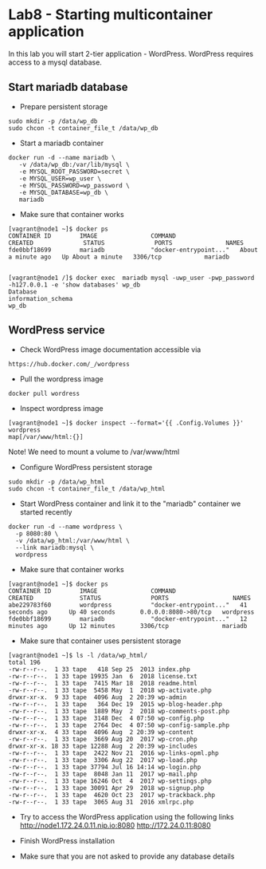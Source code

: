 # Lab8 - Starting multicontainer application
In this lab you will start 2-tier application - WordPress.  WordPress requires access to a mysql database.

## Start mariadb database

- Prepare persistent storage

```
sudo mkdir -p /data/wp_db
sudo chcon -t container_file_t /data/wp_db
```

- Start a mariadb container
```
docker run -d --name mariadb \
   -v /data/wp_db:/var/lib/mysql \
   -e MYSQL_ROOT_PASSWORD=secret \
   -e MYSQL_USER=wp_user \
   -e MYSQL_PASSWORD=wp_password \
   -e MYSQL_DATABASE=wp_db \
   mariadb
```

- Make sure that container works

```
[vagrant@node1 ~]$ docker ps
CONTAINER ID        IMAGE               COMMAND                  CREATED              STATUS              PORTS               NAMES
fde0bbf18699        mariadb             "docker-entrypoint..."   About a minute ago   Up About a minute   3306/tcp            mariadb


[vagrant@node1 /]$ docker exec  mariadb mysql -uwp_user -pwp_password -h127.0.0.1 -e 'show databases' wp_db
Database
information_schema
wp_db
```

## WordPress service
- Check WordPress image documentation accessible via

```
https://hub.docker.com/_/wordpress
```

- Pull the wordpress image

```
docker pull wordress
```

- Inspect wordpress image

```
[vagrant@node1 ~]$ docker inspect --format='{{ .Config.Volumes }}' wordpress
map[/var/www/html:{}]
```

Note! We need to mount a volume to /var/www/html

- Configure WordPress persistent storage

```
sudo mkdir -p /data/wp_html
sudo chcon -t container_file_t /data/wp_html
```

- Start WordPress container and link it to the "mariadb" container we started recently

```
docker run -d --name wordpress \
  -p 8080:80 \
  -v /data/wp_html:/var/www/html \
  --link mariadb:mysql \
  wordpress
```

- Make sure that container works

```
[vagrant@node1 ~]$ docker ps
CONTAINER ID        IMAGE               COMMAND                  CREATED             STATUS              PORTS                  NAMES
abe229783f60        wordpress           "docker-entrypoint..."   41 seconds ago      Up 40 seconds       0.0.0.0:8080->80/tcp   wordpress
fde0bbf18699        mariadb             "docker-entrypoint..."   12 minutes ago      Up 12 minutes       3306/tcp               mariadb
```

- Make sure that container uses persistent storage

```
[vagrant@node1 ~]$ ls -l /data/wp_html/
total 196
-rw-r--r--.  1 33 tape   418 Sep 25  2013 index.php
-rw-r--r--.  1 33 tape 19935 Jan  6  2018 license.txt
-rw-r--r--.  1 33 tape  7415 Mar 18  2018 readme.html
-rw-r--r--.  1 33 tape  5458 May  1  2018 wp-activate.php
drwxr-xr-x.  9 33 tape  4096 Aug  2 20:39 wp-admin
-rw-r--r--.  1 33 tape   364 Dec 19  2015 wp-blog-header.php
-rw-r--r--.  1 33 tape  1889 May  2  2018 wp-comments-post.php
-rw-r--r--.  1 33 tape  3148 Dec  4 07:50 wp-config.php
-rw-r--r--.  1 33 tape  2764 Dec  4 07:50 wp-config-sample.php
drwxr-xr-x.  4 33 tape  4096 Aug  2 20:39 wp-content
-rw-r--r--.  1 33 tape  3669 Aug 20  2017 wp-cron.php
drwxr-xr-x. 18 33 tape 12288 Aug  2 20:39 wp-includes
-rw-r--r--.  1 33 tape  2422 Nov 21  2016 wp-links-opml.php
-rw-r--r--.  1 33 tape  3306 Aug 22  2017 wp-load.php
-rw-r--r--.  1 33 tape 37794 Jul 16 14:14 wp-login.php
-rw-r--r--.  1 33 tape  8048 Jan 11  2017 wp-mail.php
-rw-r--r--.  1 33 tape 16246 Oct  4  2017 wp-settings.php
-rw-r--r--.  1 33 tape 30091 Apr 29  2018 wp-signup.php
-rw-r--r--.  1 33 tape  4620 Oct 23  2017 wp-trackback.php
-rw-r--r--.  1 33 tape  3065 Aug 31  2016 xmlrpc.php
```

- Try to access the WordPress application using the following links
http://node1.172.24.0.11.nip.io:8080
http://172.24.0.11:8080

- Finish WordPress installation
- Make sure that you are not asked to provide any database details
